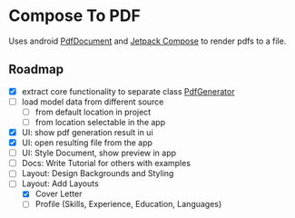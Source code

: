 # Compose To PDF

Uses android [PdfDocument](https://developer.android.com/reference/android/graphics/pdf/PdfDocument) and [Jetpack Compose](https://developer.android.com/develop/ui/compose) to render pdfs to a file.

## Roadmap

- [x] extract core functionality to separate class [PdfGenerator](https://github.com/sihamark/ComposeToPdf/blob/main/app/src/main/java/eu/heha/applicator/PdfGenerator.kt)
- [ ] load model data from different source
  - [ ] from default location in project
  - [ ] from location selectable in the app
- [x] UI: show pdf generation result in ui
- [x] UI: open resulting file from the app
- [ ] UI: Style Document, show preview in app
- [ ] Docs: Write Tutorial for others with examples
- [ ] Layout: Design Backgrounds and Styling
- [ ] Layout: Add Layouts
  - [x] Cover Letter
  - [ ] Profile (Skills, Experience, Education, Languages)
